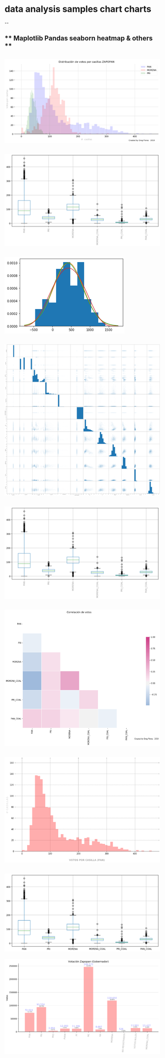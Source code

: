 # data analysis samples chart charts
--

** Maplotlib Pandas seaborn heatmap & others **
-- 
![alt text](https://raw.githubusercontent.com/bygregonline/data_analisys-/main/images/sample5.png)
--
![alt text](https://raw.githubusercontent.com/bygregonline/data_analisys-/main/images/sample1.png)
--
![alt text](https://raw.githubusercontent.com/bygregonline/data_analisys-/main/images/sample3.png)
--
![alt text](https://raw.githubusercontent.com/bygregonline/data_analisys-/main/images/sample7.png)
--
![alt text](https://raw.githubusercontent.com/bygregonline/data_analisys-/main/images/sample1.png)
--
![alt text](https://raw.githubusercontent.com/bygregonline/data_analisys-/main/images/sample2.png)
--
![alt text](https://raw.githubusercontent.com/bygregonline/data_analisys-/main/images/sample4.png)
--
![alt text](https://raw.githubusercontent.com/bygregonline/data_analisys-/main/images/sample6.png)
--
![alt text](https://raw.githubusercontent.com/bygregonline/data_analisys-/main/images/sample9.png)
